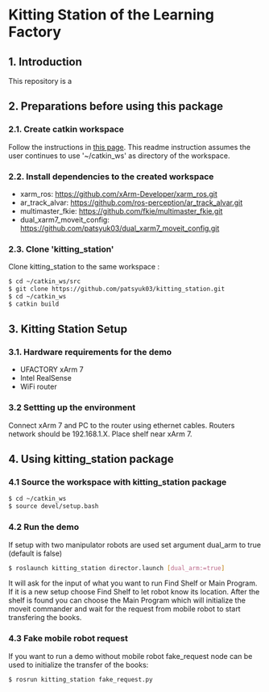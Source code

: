 # Kitting Station of the Learning Factory
## 1. Introduction
This repository is a 
## 2. Preparations before using this package
### 2.1. Create catkin workspace
Follow the instructions in [this page](http://wiki.ros.org/catkin/Tutorials/create_a_workspace). 
This readme instruction assumes the user continues to use '~/catkin_ws' as directory of the workspace.
### 2.2. Install dependencies to the created workspace
* xarm_ros: <https://github.com/xArm-Developer/xarm_ros.git>
* ar_track_alvar: <https://github.com/ros-perception/ar_track_alvar.git>
* multimaster_fkie: <https://github.com/fkie/multimaster_fkie.git>
* dual_xarm7_moveit_config: <https://github.com/patsyuk03/dual_xarm7_moveit_config.git>
### 2.3. Clone 'kitting_station'
Clone kitting_station to the same workspace :
```bash
$ cd ~/catkin_ws/src
$ git clone https://github.com/patsyuk03/kitting_station.git
$ cd ~/catkin_ws
$ catkin build
```
## 3. Kitting Station Setup
### 3.1. Hardware requirements for the demo
* UFACTORY xArm 7 
* Intel RealSense 
* WiFi router
### 3.2 Settting up the environment
Connect xArm 7 and PC to the router using ethernet cables. Routers network should be 192.168.1.X.
Place shelf near xArm 7.
## 4. Using kitting_station package
### 4.1 Source the workspace with kitting_station package
```bash
$ cd ~/catkin_ws
$ source devel/setup.bash
```
### 4.2 Run the demo
If setup with two manipulator robots are used set argument dual_arm to true (default is false)
```bash
$ roslaunch kitting_station director.launch [dual_arm:=true]
```
It will ask for the input of what you want to run Find Shelf or Main Program. If it is a new setup choose Find Shelf to let robot know its location. After the shelf is found you can choose the Main Program which will initialize the moveit commander and wait for the request from mobile robot to start transfering the books.
### 4.3 Fake mobile robot request
If you want to run a demo without mobile robot fake_request node can be used to initialize the transfer of the books:
```bash
$ rosrun kitting_station fake_request.py
```

